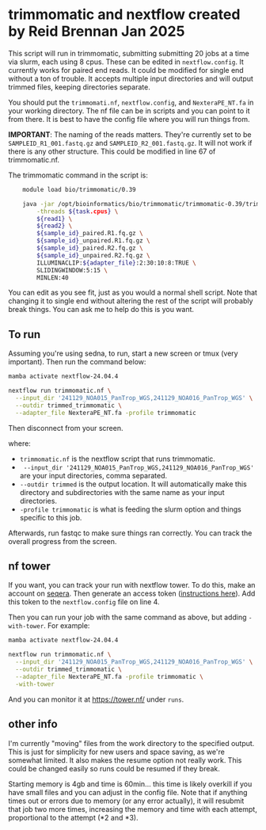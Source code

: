 # trimmomatic and nextflow created by Reid Brennan Jan 2025

This script will run in trimmomatic, submitting submitting 20 jobs at a time via slurm, each using 8 cpus. These can be edited in `nextflow.config`. It currently works for paired end reads. It could be modified for single end without a ton of trouble. It accepts multiple input directories and will output trimmed files, keeping directories separate.

You should put the `trimmomati.nf`, `nextflow.config`, and `NexteraPE_NT.fa` in your working directory. The nf file can be in scripts and you can point to it from there. It is best to have the config file where you will run things from.

**IMPORTANT**: The naming of the reads matters. They're currently set to be `SAMPLEID_R1_001.fastq.gz` and `SAMPLEID_R2_001.fastq.gz`. It will not work if there is any other structure. This could be modified in line 67 of trimmomatic.nf.


The trimmomatic command in the script is:

```bash
    module load bio/trimmomatic/0.39

    java -jar /opt/bioinformatics/bio/trimmomatic/trimmomatic-0.39/trimmomatic-0.39.jar PE \
        -threads ${task.cpus} \
        ${read1} \
        ${read2} \
        ${sample_id}_paired.R1.fq.gz \
        ${sample_id}_unpaired.R1.fq.gz \
        ${sample_id}_paired.R2.fq.gz \
        ${sample_id}_unpaired.R2.fq.gz \
        ILLUMINACLIP:${adapter_file}:2:30:10:8:TRUE \
        SLIDINGWINDOW:5:15 \
        MINLEN:40

```

You can edit as you see fit, just as you would a normal shell script. Note that changing it to single end without altering the rest of the script will probably break things. You can ask me to help do this is you want.


## To run

Assuming you're using sedna, to run, start a new screen or tmux (very important). Then run the command below:

```bash
mamba activate nextflow-24.04.4

nextflow run trimmomatic.nf \
  --input_dir '241129_NOA015_PanTrop_WGS,241129_NOA016_PanTrop_WGS' \
  --outdir trimmed_trimmomatic \
  --adapter_file NexteraPE_NT.fa -profile trimmomatic

```

Then disconnect from your screen. 

where:
- `trimmomatic.nf` is the nextflow script that runs trimmomatic.  
- ` --input_dir '241129_NOA015_PanTrop_WGS,241129_NOA016_PanTrop_WGS'` are your input directories, comma separated.
- `--outdir trimmed` is the output location. It will automatically make this directory and subdirectories with the same name as your input directories.
- `-profile trimmomatic` is what is feeding the slurm option and things specific to this job. 

Afterwards, run fastqc to make sure things ran correctly. You can track the overall progress from the screen. 


## nf tower

If you want, you can track your run with nextflow tower. To do this, make an account on [seqera](https://cloud.seqera.io/). Then generate an access token ([instructions here](https://docs.seqera.io/platform/23.1/getting-started/usage)). Add this token to the `nextflow.config` file on line 4. 

Then you can run your job with the same command as above, but adding `-with-tower`. For example:

```bash
mamba activate nextflow-24.04.4

nextflow run trimmomatic.nf \
  --input_dir '241129_NOA015_PanTrop_WGS,241129_NOA016_PanTrop_WGS' \
  --outdir trimmed_trimmomatic \
  --adapter_file NexteraPE_NT.fa -profile trimmomatic \
  -with-tower

```

And you can monitor it at https://tower.nf/ under `runs`.


## other info

I'm currently "moving" files from the work directory to the specified output. This is just for simplicity for new users and space saving, as we're somewhat limited. It also makes the resume option not really work. This could be changed easily so runs could be resumed if they break.

Starting memory is 4gb and time is 60min... this time is likely overkill if you have small files and you can adjust in the config file. Note that if anything times out or errors due to memory (or any error actually), it will resubmit that job two more times, increasing the memory and time with each attempt, proportional to the attempt (*2 and *3).
